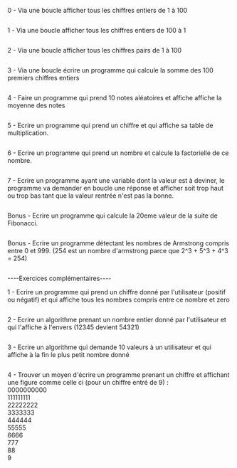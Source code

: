 0 - Via une boucle afficher tous les chiffres entiers de 1 à 100

```

```

1 - Via une boucle afficher tous les chiffres entiers de 100 à 1

```

```

2 - Via une boucle afficher tous les chiffres pairs de 1 à 100

```

```

3 - Via une boucle écrire un programme qui calcule la somme des 100 premiers chiffres entiers

```

```

4 - Faire un programme qui prend 10 notes aléatoires et affiche affiche la moyenne des notes

```

```

5 - Ecrire un programme qui prend un chiffre et qui affiche sa table de multiplication.

```

```

6 - Ecrire un programme qui prend un nombre et calcule la factorielle de ce nombre.

```

```

7 - Ecrire un programme ayant une variable dont la valeur est à deviner, le programme va demander en boucle une réponse et afficher soit trop haut ou trop bas tant que 
la valeur rentrée n'est pas la bonne.

```

```

Bonus - Ecrire un programme qui calcule la 20eme valeur de la suite de Fibonacci.

```

```

Bonus - Ecrire un programme détectant les nombres de Armstrong compris entre 0 et 999. (254 est un nombre d'armstrong parce que 2^3 + 5^3 + 4^3 = 254)

```

```

----Exercices complémentaires----

1 - Ecrire un programme qui prend un chiffre donné par l'utilisateur (positif ou négatif) et qui affiche tous les nombres compris entre ce nombre et zero

```

```

2 - Ecrire un algorithme prenant un nombre entier donné par l'utilisateur et qui l'affiche à l'envers (12345 devient 54321)

```

```

3 - Ecrire un algorithme qui demande 10 valeurs à un utilisateur et qui affiche à la fin le plus petit nombre donné

```

```
4 - Trouver un moyen d'écrire un programme prenant un chiffre et affichant une figure comme celle ci (pour un chiffre entré de 9) :<br>
0000000000<br>
111111111<br>
22222222<br>
3333333<br>
444444<br>
55555<br>
6666<br>
777<br>
88<br>
9<br>

```

```

